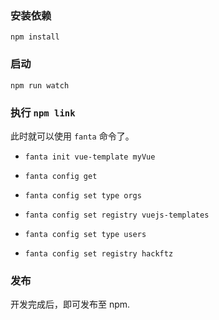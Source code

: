 ### 安装依赖

`npm install`

### 启动

`npm run watch`

### 执行 `npm link`

此时就可以使用 `fanta` 命令了。

- `fanta init vue-template myVue`
- `fanta config get`
- `fanta config set type orgs`
- `fanta config set registry vuejs-templates`

- `fanta config set type users`
- `fanta config set registry hackftz`

### 发布

开发完成后，即可发布至 npm.
